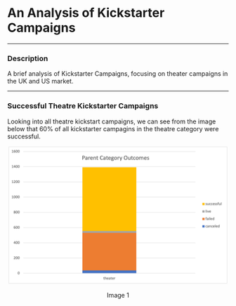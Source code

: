 # An Analysis of Kickstarter Campaigns

---

### Description

A brief analysis of Kickstarter Campaigns, focusing on theater campaigns in the UK and US market. 

--- 

### Successful Theatre Kickstarter Campaigns 

Looking into all theatre kickstart campaigns, we can see from the image below that 60% of all kickstarter campagins in the theatre category were successful. 
  
<p align="center">
<img src="Pictures/Picture_1.png" width="500">
</p>

<div align="center"> Image 1
 
  
